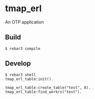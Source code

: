 tmap_erl
=====

An OTP application

Build
-----

    $ rebar3 compile

Develop
-----
    $ rebar3 shell
    tmap_erl_table:init().

    tmap_erl_table:create_table("test", 8).
    tmap_erl_table:find_workrs("test").
